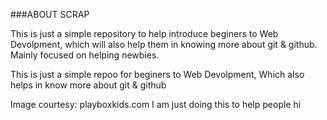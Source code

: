 ###ABOUT SCRAP

This is just a simple repository to help introduce beginers to Web Devolpment, which will also help them in knowing more about git & github. Mainly focused on helping newbies.

This is just a simple repoo for beginers to Web Devolpment,
Which also helps in know more about git & github

Image courtesy: playboxkids.com
I am just doing this to help people
hi
